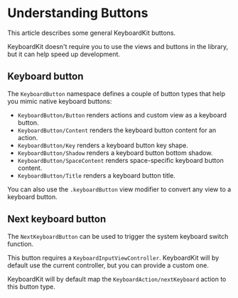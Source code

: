 # Understanding Buttons

This article describes some general KeyboardKit buttons.

KeyboardKit doesn't require you to use the views and buttons in the library, but it can help speed up development.


## Keyboard button

The ``KeyboardButton`` namespace defines a couple of button types that help you mimic native keyboard buttons:

- ``KeyboardButton/Button`` renders actions and custom view as a keyboard button.
- ``KeyboardButton/Content`` renders the keyboard button content for an action.
- ``KeyboardButton/Key`` renders a keyboard button key shape.
- ``KeyboardButton/Shadow`` renders a keyboard button bottom shadow.
- ``KeyboardButton/SpaceContent`` renders space-specific keyboard button content.
- ``KeyboardButton/Title`` renders a keyboard button title.

You can also use the `.keyboardButton` view modifier to convert any view to a keyboard button.


## Next keyboard button

The ``NextKeyboardButton`` can be used to trigger the system keyboard switch function. 

This button requires a ``KeyboardInputViewController``. KeyboardKit will by default use the current controller, but you can provide a custom one.  

KeyboardKit will by default map the ``KeyboardAction/nextKeyboard`` action to this button type.
